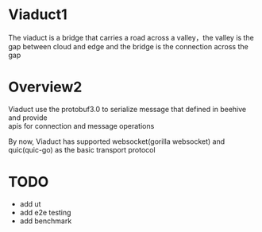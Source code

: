 # Viaduct1
The viaduct is a bridge that carries a road across a valley，the valley is the gap between cloud and edge and the bridge is the connection across the gap
# Overview2
Viaduct use the protobuf3.0 to serialize message that defined in beehive and provide  
apis for connection and message operations

By now, Viaduct has supported websocket(gorilla websocket) and quic(quic-go) as the basic transport protocol

# TODO
- add ut
- add e2e testing
- add benchmark
